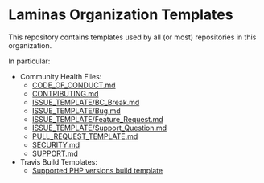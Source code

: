 # Laminas Organization Templates

This repository contains templates used by all (or most) repositories in this
organization.

In particular:

- Community Health Files:
  - [CODE_OF_CONDUCT.md](CODE_OF_CONDUCT.md)
  - [CONTRIBUTING.md](CONTRIBUTING.md)
  - [ISSUE_TEMPLATE/BC_Break.md](ISSUE_TEMPLATE/BC_Break.md)
  - [ISSUE_TEMPLATE/Bug.md](ISSUE_TEMPLATE/Bug.md)
  - [ISSUE_TEMPLATE/Feature_Request.md](ISSUE_TEMPLATE/Feature_Request.md)
  - [ISSUE_TEMPLATE/Support_Question.md](ISSUE_TEMPLATE/Support_Question.md)
  - [PULL_REQUEST_TEMPLATE.md](PULL_REQUEST_TEMPLATE.md)
  - [SECURITY.md](SECURITY.md)
  - [SUPPORT.md](SUPPORT.md)
- Travis Build Templates:
  - [Supported PHP versions build template](travis/supported.yml)
